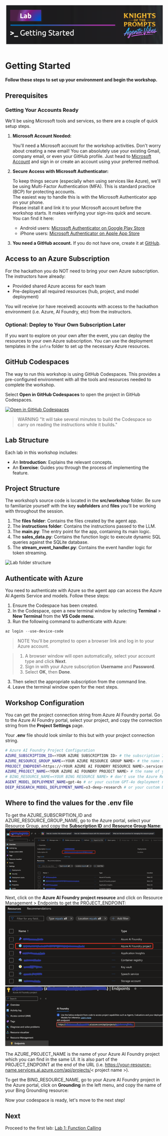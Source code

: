 ![alt text](../../media/image-getting-started.png)
# Getting Started

**Follow these steps to set up your environment and begin the workshop.**

## Prerequisites

### Getting Your Accounts Ready

We'll be using Microsoft tools and services, so there are a couple of quick setup steps.

1. **Microsoft Account Needed:**

    You'll need a Microsoft account for the workshop activities.
    Don't worry about creating a new email! You can absolutely use your existing Gmail, company email, or even your GitHub profile. Just head to [Microsoft Account](https://account.microsoft.com/) and sign in or create an account using your preferred method.

2. **Secure Access with Microsoft Authenticator:**

    To keep things secure (especially when using services like Azure), we'll be using Multi-Factor Authentication (MFA). This is standard practice (BCP) for protecting accounts.  
    The easiest way to handle this is with the Microsoft Authenticator app on your phone.  
    Please install it and link it to your Microsoft account before the workshop starts. It makes verifying your sign-ins quick and secure.  
    You can find it here:  

    - Android users: [Microsoft Authenticator on Google Play Store](https://play.google.com/store/apps/details?id=com.azure.authenticator)  
    - iPhone users: [Microsoft Authenticator on Apple App Store](https://apps.apple.com/app/microsoft-authenticator/id983156458)

3. **You need a GitHub account.** If you do not have one, create it at [GitHub](https://github.com/join).

## Access to an Azure Subscription

For the hackathon you do NOT need to bring your own Azure subscription.  
The instructors have already:
- Provided shared Azure access for each team
- Pre-deployed all required resources (hub, project, and model deployment)

You will receive (or have received) accounts with access to the hackathon environment (i.e. Azure, AI Foundry, etc) from the instructors. 

### Optional: Deploy to Your Own Subscription Later

If you want to explore on your own after the event, you can deploy the resources to your own Azure subscription. You can use the deployment templates in the `infra` folder to set up the necessary Azure resources.


## GitHub Codespaces

The way to run this workshop is using GitHub Codespaces. This provides a pre-configured environment with all the tools and resources needed to complete the workshop.

Select **Open in GitHub Codespaces** to open the project in GitHub Codespaces.

[![Open in GitHub Codespaces](https://github.com/codespaces/badge.svg)](https://codespaces.new/doruit/Knights-Of-The-Prompts-Agent-Workshop)

> WARNING "It will take several minutes to build the Codespace so carry on reading the instructions while it builds."

## Lab Structure

Each lab in this workshop includes:

- An **Introduction**: Explains the relevant concepts.
- An **Exercise**: Guides you through the process of implementing the feature.

## Project Structure

The workshop’s source code is located in the **src/workshop** folder. Be sure to familiarize yourself with the key **subfolders** and **files** you’ll be working with throughout the session.

1. The **files folder**: Contains the files created by the agent app.
1. The **instructions folder**: Contains the instructions passed to the LLM.
1. The **main.py**: The entry point for the app, containing its main logic.
1. The **sales_data.py**: Contains the function logic to execute dynamic SQL queries against the SQLite database.
1. The **stream_event_handler.py**: Contains the event handler logic for token streaming.

![Lab folder structure](./media/project-structure-self-guided.png)

## Authenticate with Azure

You need to authenticate with Azure so the agent app can access the Azure AI Agents Service and models. Follow these steps:

1. Ensure the Codespace has been created.
1. In the Codespace, open a new terminal window by selecting **Terminal** > **New Terminal** from the **VS Code menu**.
2. Run the following command to authenticate with Azure:

```powershell
az login --use-device-code
```

> NOTE
> You'll be prompted to open a browser link and log in to your Azure account.

> 1. A browser window will open automatically, select your account type and click **Next**.
> 2. Sign in with your Azure subscription **Username** and **Password**.
> 3. Select **OK**, then **Done**.

3. Then select the appropriate subscription from the command line.
4. Leave the terminal window open for the next steps.

## Workshop Configuration
You can get the project connection string from Azure AI Foundry portal. Go to the Azure AI Foundry portal, select your project, and copy the connection string from the **Project Settings** page. 

Your **.env** file should look similar to this but with your project connection string.

```bash
# Azure AI Foundry Project Configuration
AZURE_SUBSCRIPTION_ID=<YOUR AZURE SUBSCRIPTION ID> # the subscription ID of your Azure subscription
AZURE_RESOURCE_GROUP_NAME=<YOUR AZURE RESOURCE GROUP NAME> # the name of the resource group where your Azure AI Foundry resource is located
PROJECT_ENDPOINT=https://<YOUR AZURE AI FOUNDRY RESOURCE NAME>.services.ai.azure.com/api/projects/<YOUR AZURE AI FOUNDRY PROJECT NAME> # the endpoint of your Azure AI Foundry project, you can find it in the Azure portal
AZURE_PROJECT_NAME=<YOUR AZURE AI FOUNDRY PROJECT NAME> # the name of your Azure AI Foundry project
# BING_RESOURCE_NAME=<YOUR BING RESOURCE NAME> # don't use the Azure Resource name, use the name that you see in Azure AI Foundry when you create a Bing Grounding resource
AGENT_MODEL_DEPLOYMENT_NAME=gpt-4o # or your custom GPT-4o deployment name
DEEP_RESEARCH_MODEL_DEPLOYMENT_NAME=o3-deep-research # or your custom Deep Research model deployment name
```

## Where to find the values for the .env file
To get the AZURE_SUBSCRIPTION_ID and AZURE_RESOURCE_GROUP_NAME, go to the Azure portal, select your Resource Group, and copy the **Subscription ID** and **Resource Group Name**:
![alt text](../../media/image-start6.png)

Next, click on the **Azure AI Foundry project resource** and click on Resource Management > Endpoints to get the PROJECT_ENDPOINT:
![alt text](../../media/image-start5.png)
![alt text](../../media/image-start4.png)

The AZURE_PROJECT_NAME is the name of your Azure AI Foundry project which you can find in the same UI. It is also part of the PROJECT_ENDPOINT at the end of the URL (i.e. https://your-resource-name.services.ai.azure.com/api/projects/< project name >).

To get the BING_RESOURCE_NAME, go to your Azure AI Foundry project in the Azure portal, click on **Grounding** in the left menu, and copy the name of your Bing Grounding resource:

Now your codespace is ready, let's move to the next step!

## Next 
Proceed to the first lab: [Lab 1: Function Calling](lab-1-function_calling.md)